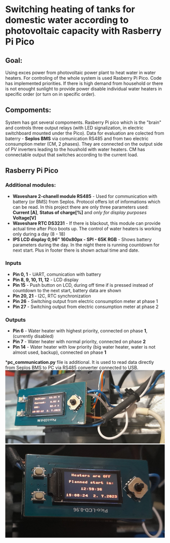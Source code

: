 # Switching heating of tanks for domestic water according to photovoltaic capacity with Rasberry Pi Pico
## Goal:
Using exces power from photovoltaic power plant to heat water in water heaters. For controling of the whole system is used Rasberry Pi Pico. Code has implemented priorities. If there is high demand from household or there is not enought sunlight to provide power disable individual water heaters in specific order (or turn on in specific order). 
## Compoments:
System has got several compoments. Rasberry Pi pico which is the "brain" and controls three output relays (with LED signalization, in electric switchboard mounted under the Pico). Data for evaluation are colected from baterry - **Seplos BMS** via comunication RS485 and from two electric consumption meter (CM, 2 phases). They are connected on the output side of PV inverters leading to the houshold with water heaters. CM has connectable output that switches according to the current load.
## Rasberry Pi Pico
### Additional modules:
* __Waveshare 2-chanell module RS485__ - Used for communication with battery (or BMS) from Seplos. Protocol offers lot of informations which can be read. In this project there are only three parameters used: **Current [A]**, **Status of charge[%]** and _only for display purposes_ **Voltage[V]**
* __Waveshare RTC DS3231__ - If there is blackout, this module can provide actual time after Pico boots up. The control of water heaters is working only during a day (8 - 18)
* __IPS LCD display 0,96" 160x80px - SPI - 65K RGB__ - Shows battery parameters during the day. In the night there is running countdown for next start. Plus in footer there is shown actual time and date.
### Inputs
* __Pin 0, 1__ - UART, comunication with battery
* __Pin 8, 9, 10, 11, 12__ - LCD display
* __Pin 15__ - Push button on LCD, during off time if is pressed instead of countdown to the next start, battery data are shown
* __Pin 20, 21__ - I2C, RTC synchronization
* __Pin 26__ - Switching output from electric consumption meter at phase 1
* __Pin 27__ - Switching output from electric consumption meter at phase 2

### Outputs
* __Pin 6__ - Water heater with highest priority, connected on phase __1__, (currently disabled)
* __Pin 7__ - Water heater with normal priority, connected on phase __2__
* __Pin 14__ - Water heater with low priority (big water heater, water is not almost used, backup), connected on phase __1__
  
*__pc_communication.py__ file is additional. It is used to read data directly from Seplos BMS to PC via RS485 converter connected to USB.
![Pico in electric switchboard with stacked modules 1](https://github.com/JiriSvacek/PV_DHW_control/blob/master/pics/pico_stacked_w_modules_1.PNG)
![Pico in electric switchboard with stacked modules 2](https://github.com/JiriSvacek/PV_DHW_control/blob/master/pics/pico_stacked_w_modules_2.PNG)
